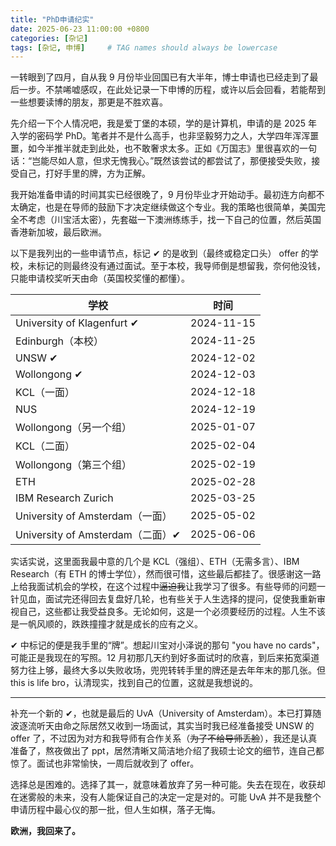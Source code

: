 ```yaml
---
title: "PhD申请纪实"
date: 2025-06-23 11:00:00 +0800
categories: [杂记]
tags: [杂记, 申博]     # TAG names should always be lowercase
---
```



一转眼到了四月，自从我 9 月份毕业回国已有大半年，博士申请也已经走到了最后一步。不禁唏嘘感叹，在此处记录一下申博的历程，或许以后会回看，若能帮到一些想要读博的朋友，那更是不胜欢喜。

先介绍一下个人情况吧，我是爱丁堡的本硕，学的是计算机，申请的是 2025 年入学的密码学 PhD。笔者并不是什么高手，也非坚毅努力之人，大学四年浑浑噩噩，如今半推半就走到此处，也不敢奢求太多。正如《万国志》里很喜欢的一句话：“岂能尽如人意，但求无愧我心。”既然该尝试的都尝试了，那便接受失败，接受自己，打好手里的牌，方为正解。

我开始准备申请的时间其实已经很晚了，9 月份毕业才开始动手。最初连方向都不太确定，也是在导师的鼓励下才决定继续做这个专业。我的策略也很简单，美国完全不考虑（川宝活太密），先套磁一下澳洲练练手，找一下自己的位置，然后英国香港新加坡，最后欧洲。

以下是我列出的一些申请节点，标记 ✔ 的是收到（最终或稳定口头） offer 的学校，未标记的则最终没有通过面试。至于本校，我导师倒是想留我，奈何他没钱，只能申请校奖听天由命（英国校奖懂的都懂）。

| 学校                             | 时间       |
| -------------------------------- | ---------- |
| University of Klagenfurt ✔       | 2024-11-15 |
| Edinburgh（本校）                | 2024-11-25 |
| UNSW ✔                           | 2024-12-02 |
| Wollongong ✔                     | 2024-12-03 |
| KCL（一面）                      | 2024-12-18 |
| NUS                              | 2024-12-19 |
| Wollongong（另一个组）           | 2025-01-07 |
| KCL（二面）                      | 2025-02-04 |
| Wollongong（第三个组）           | 2025-02-19 |
| ETH                              | 2025-02-28 |
| IBM Research Zurich              | 2025-03-25 |
| University of Amsterdam（一面）  | 2025-05-02 |
| University of Amsterdam（二面）✔ | 2025-06-06 |

实话实说，这里面我最中意的几个是 KCL（强组）、ETH（无需多言）、IBM Research（有 ETH 的博士学位），然而很可惜，这些最后都挂了。很感谢这一路上给我面试机会的学校，在这个过程中~~逼迫我~~让我学习了很多。有些导师的问题一针见血，面试完还得回去复盘好几轮，也有些关于人生选择的提问，促使我重新审视自己，这些都让我受益良多。无论如何，这是一个必须要经历的过程。人生不该是一帆风顺的，跌跌撞撞才就是成长的应有之义。

✔ 中标记的便是我手里的“牌”。想起川宝对小泽说的那句 "you have no cards"，可能正是我现在的写照。12 月初那几天约到好多面试时的欣喜，到后来拓宽渠道努力往上够，最终大多以失败收场，兜兜转转手里的牌还是去年年末的那几张。但 this is life bro，认清现实，找到自己的位置，这就是我想说的。

---

补充一个新的 ✔，也就是最后的 UvA（University of Amsterdam）。本已打算随波逐流听天由命之际居然又收到一场面试，其实当时我已经准备接受 UNSW 的 offer 了，不过因为对方和我导师有合作关系（~~为了不给导师丢脸~~），我还是认真准备了，熬夜做出了 ppt，居然清晰又简洁地介绍了我硕士论文的细节，连自己都惊了。面试也非常愉快，一周后就收到了 offer。

选择总是困难的。选择了其一，就意味着放弃了另一种可能。失去在现在，收获却在迷雾般的未来，没有人能保证自己的决定一定是对的。可能 UvA 并不是我整个申请历程中最心仪的那一批，但人生如棋，落子无悔。

**欧洲，我回来了。**
